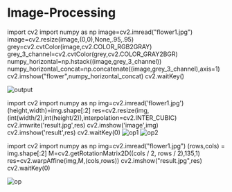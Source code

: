 # Image-Processing
import cv2
import numpy as np
image=cv2.imread("flower1.jpg")
image=cv2.resize(image,(0,0),None,.95,.95)
grey=cv2.cvtColor(image,cv2.COLOR_RGB2GRAY)
grey_3_channel=cv2.cvtColor(grey,cv2.COLOR_GRAY2BGR)
numpy_horizontal=np.hstack((image,grey_3_channel))
numpy_horizontal_concat=np.concatenate((image,grey_3_channel),axis=1)
cv2.imshow("flower",numpy_horizontal_concat)
cv2.waitKey()


![output](https://user-images.githubusercontent.com/72369402/105163284-ba317900-5b39-11eb-9103-313528df9fee.png)

import cv2
import numpy as np
img=cv2.imread('flower1.jpg')
(height,width)=img.shape[:2]
res=cv2.resize(img,(int(width/2),int(height/2)),interpolation=cv2.INTER_CUBIC)
cv2.imwrite('result.jpg',res)
cv2.imshow('image',img)
cv2.imshow('result',res)
cv2.waitKey(0)
![op1](https://user-images.githubusercontent.com/72369402/105165079-e5b56300-5b3b-11eb-9756-e4dcefaae1dd.png)
![op2](https://user-images.githubusercontent.com/72369402/105165107-ec43da80-5b3b-11eb-8fa2-959c0dc197ef.png)


import cv2
import numpy as np
img=cv2.imread("flower1.jpg")
(rows,cols) = img.shape[:2]
M=cv2.getRotationMatrix2D((cols / 2, rows / 2),135,1)
res=cv2.warpAffine(img,M,(cols,rows))
cv2.imshow("result.jpg",res)
cv2.waitKey(0)

![op](https://user-images.githubusercontent.com/72369402/105164279-f6190e00-5b3a-11eb-8b2f-4c34fc15cd50.png)
